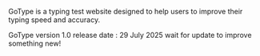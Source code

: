 GoType is a typing test website designed to help users to improve their typing speed and accuracy.


GoType version 1.0 release date : 29 July 2025
wait for update to improve something new!


